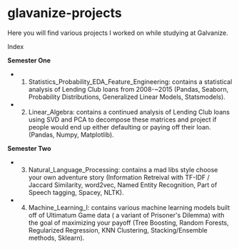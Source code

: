 # glavanize-projects
Here you will find various projects I worked on while studying at Galvanize.

Index

**Semester One**

- 1) Statistics_Probability_EDA_Feature_Engineering: contains a statistical analysis of Lending Club loans from 2008-~2015 (Pandas, Seaborn, Probability Distributions, Generalized Linear Models, Statsmodels). 

- 2) Linear_Algebra: contains a continued analysis of Lending Club loans using SVD and PCA to decompose these matrices and project if people would end up either defaulting or paying off their loan. (Pandas, Numpy, Matplotlib).

**Semester Two**

- 3) Natural_Language_Processing: contains a mad libs style choose your own adventure story (Information Retreival with TF-IDF / Jaccard Similarity, word2vec, Named Entity Recognition, Part of Speech tagging, Spacey, NLTK).

- 4) Machine_Learning_I: contains various machine learning models built off of Ultimatum Game data ( a variant of Prisoner's Dilemma) with the goal of maximizing your payoff (Tree Boosting, Random Forests, Regularized Regression, KNN Clustering, Stacking/Ensemble methods, Sklearn).
